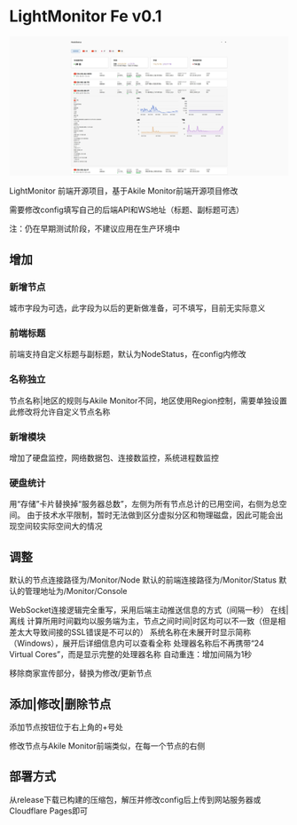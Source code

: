 # LightMonitor Fe v0.1

![预览](https://raw.githubusercontent.com/Lightshadow86/LightMonitor_FE/refs/heads/main/20241230051608.jpg)

LightMonitor 前端开源项目，基于Akile Monitor前端开源项目修改

需要修改config填写自己的后端API和WS地址（标题、副标题可选）

注：仍在早期测试阶段，不建议应用在生产环境中

## 增加

### 新增节点
城市字段为可选，此字段为以后的更新做准备，可不填写，目前无实际意义
### 前端标题
前端支持自定义标题与副标题，默认为NodeStatus，在config内修改
### 名称独立
节点名称|地区的规则与Akile Monitor不同，地区使用Region控制，需要单独设置
此修改将允许自定义节点名称
### 新增模块
增加了硬盘监控，网络数据包、连接数监控，系统进程数监控
### 硬盘统计
用“存储”卡片替换掉“服务器总数”，左侧为所有节点总计的已用空间，右侧为总空间。
由于技术水平限制，暂时无法做到区分虚拟分区和物理磁盘，因此可能会出现空间较实际空间大的情况

## 调整

默认的节点连接路径为/Monitor/Node
默认的前端连接路径为/Monitor/Status
默认的管理地址为/Monitor/Console

WebSocket连接逻辑完全重写，采用后端主动推送信息的方式（间隔一秒）
在线|离线 计算所用时间戳均以服务端为主，节点之间时间|时区均可以不一致（但是相差太大导致间接的SSL错误是不可以的）
系统名称在未展开时显示简称（Windows），展开后详细信息内可以查看全称
处理器名称后不再携带“24 Virtual Cores”，而是显示完整的处理器名称
自动重连：增加间隔为1秒

移除商家宣传部分，替换为修改/更新节点

## 添加|修改|删除节点

添加节点按钮位于右上角的+号处

修改节点与Akile Monitor前端类似，在每一个节点的右侧

## 部署方式
从release下载已构建的压缩包，解压并修改config后上传到网站服务器或Cloudflare Pages即可

